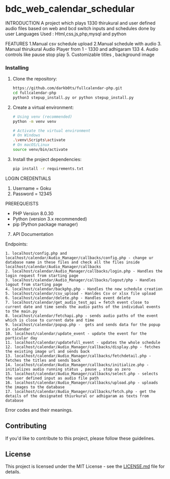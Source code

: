 # bdc_web_calendar_schedular

INTRODUCTION
A project which plays 1330 thirukural and user defined audio files based on web and bcd switch inputs and schedules done by user
Languages Used : Html,css,js,php,mysql and python

FEATURES
1.Manual csv schedule upload 
2.Manual schedule with audio 
3. Manual thirukural Audio Player from 1 - 1330 and adhigaram 133
4. Audio controls like pause stop play
5. Customizable titles , background image


### Installing

1. Clone the repository:

    ```bash
    https://github.com/darkb0ts/fullcalendar-php.git
    cd fullcalendar-php
    python3 stepup_install.py or python stepup_install.py
    ```

2. Create a virtual environment:

    ```bash
    # Using venv (recommended)
    python -m venv venv

    # Activate the virtual environment
    # On Windows
    .\venv\Scripts\activate
    # On macOS/Linux
    source venv/bin/activate
    ```

3. Install the project dependencies:

    ```bash
    pip install -r requirements.txt
    ```


LOGIN CREDENTIALS

1. Username = Goku
2. Password = 12345


PREREQUEISTS            
- PHP Version 8.0.30 
- Python (version 3.x recommended)
- pip (Python package manager)



7. API Documentation 

Endpoints:
```
1. localhost/config.php and localhost/calendar/Audio_Manager/callbacks/config.php - change ur database name in these files and check all the files inside localhost/calendar/Audio_Manager/callbacks 
2. localhost/calendar/Audio_Manager/callbacks/login.php - Handles the login request from starting page 
3. localhost/calendar/Audio_Manager/callbacks/logout/php - Handles  logout from starting page
4. localhost/calendar/backphp.php - Handles the new schedule creation
5. localhost/calendar/csv_upload - Hanldes Csv or xlsx file upload
6. localhost/calendar/delete.php - Handles event delete
7. localhost/calendar/get_audio_test_api = fetch event close to current date and time sends the audio paths of the individual events  to the main.py
8. localhost/calendar/fetchapi.php - sends audio paths of the event which is close to current date and time 
9. localhost/calendar/popup.php -  gets and sends data for the popup in calendar
10. localhost/calendar/update_event - update the event for the particular day
11. localhost/calendar/updatefull_event - updates the whole schedule
12. localhost/calendar/Audio_Manager/callbacks/display.php - fetches the existing image url and sends back
13. localhost/calendar/Audio_Manager/callbacks/fetchdetail.php - fetches the titles and sends back
14. localhost/calendar/Audio_Manager/callbacks/initialize.php - initializes audio running status , pause , stop as zero
15. localhost/calendar/Audio_Manager/callbacks/select.php - selects the user defined input as audio file path
16. localhost/calendar/Audio_Manager/callbacks/upload.php - uploads the images to the database
17. localhost/calendar/Audio_Manager/callbacks/fetch.php - get the details of the designated thiurkural or adhigaram as texts from database
```

Error codes and their meanings.




## Contributing

If you'd like to contribute to this project, please follow these guidelines.

## License

This project is licensed under the MIT License - see the [LICENSE.md](LICENSE.md) file for details.

